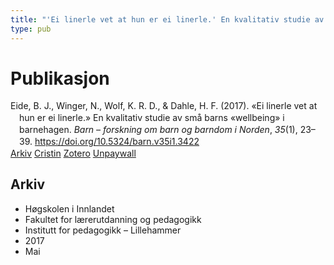 ```yaml
---
title: "'Ei linerle vet at hun er ei linerle.' En kvalitativ studie av små barns 'wellbeing' i barnehagen"
type: pub
---
```

<h1>Publikasjon</h1>
<article id="csl-bib-container-I9KU7Q2X" class="csl-bib-container">
  <div class="csl-bib-body" style="line-height: 1.35; padding-left: 1em; text-indent:-1em;">
  <div class="csl-entry">Eide, B. J., Winger, N., Wolf, K. R. D., &amp; Dahle, H. F. (2017). &#xAB;Ei linerle vet at hun er ei linerle.&#xBB; En kvalitativ studie av sm&#xE5; barns &#xAB;wellbeing&#xBB; i barnehagen. <i>Barn &#x2013; forskning om barn og barndom i Norden</i>, <i>35</i>(1), 23&#x2013;39. <a href="https://doi.org/10.5324/barn.v35i1.3422">https://doi.org/10.5324/barn.v35i1.3422</a></div>
</div>
  <div class="csl-bib-buttons">
    <a href="#taxonomy-article-I9KU7Q2X" class="csl-bib-button">Arkiv</a>
    <a href="https://app.cristin.no/results/show.jsf?id=1467630" alt="Cristin URL" class="csl-bib-button">Cristin</a>
    <a href="http://zotero.org/groups/5022929/items/I9KU7Q2X" alt="Zotero URL" class="csl-bib-button">Zotero</a>
    <a href="https://www.ntnu.no/ojs/index.php/BARN/article/download/3422/3247" class="csl-bib-button">Unpaywall</a>
  </div>
  <div id="csl-bib-meta-container-I9KU7Q2X"></div>
</article>
<div id="csl-bib-meta-I9KU7Q2X" class="csl-bib-meta">
  <article id="taxonomy-article-I9KU7Q2X" class="taxonomy-article">
    <h1>Arkiv</h1>
    <ul>
      <li>Høgskolen i Innlandet</li>
      <li>Fakultet for lærerutdanning og pedagogikk</li>
      <li>Institutt for pedagogikk – Lillehammer</li>
      <li>2017</li>
      <li>Mai</li>
    </ul>
  </article>
</div>
